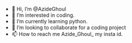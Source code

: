 - 👋 Hi, I’m @AzideGhoul
- 👀 I’m interested in coding.
- 🌱 I’m currently learning python.
- 💞️ I’m looking to collaborate for a coding project
- 📫 How to reach me Azide_Ghoul_ my insta id.

<!---
AzideGhoul/AzideGhoul is a ✨ special ✨ repository because its `README.md` (this file) appears on your GitHub profile.
You can click the Preview link to take a look at your changes.
--->
